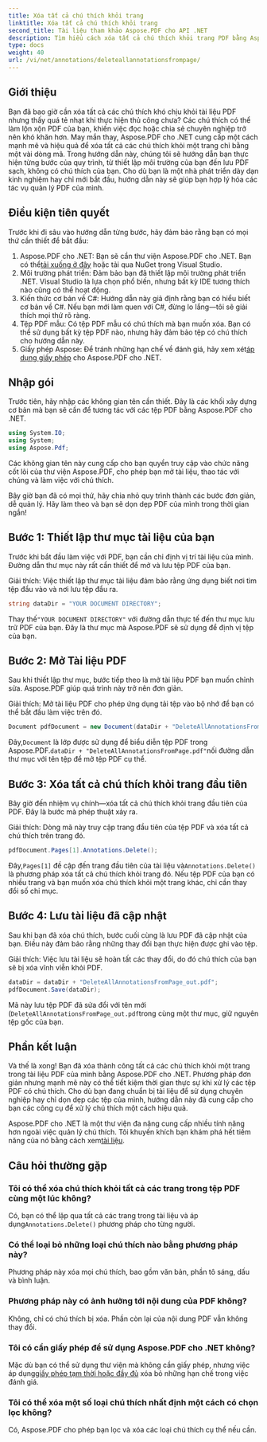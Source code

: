 ```yaml
---
title: Xóa tất cả chú thích khỏi trang
linktitle: Xóa tất cả chú thích khỏi trang
second_title: Tài liệu tham khảo Aspose.PDF cho API .NET
description: Tìm hiểu cách xóa tất cả chú thích khỏi trang PDF bằng Aspose.PDF cho .NET. Làm theo hướng dẫn từng bước của chúng tôi để dọn dẹp PDF của bạn một cách hiệu quả.
type: docs
weight: 40
url: /vi/net/annotations/deleteallannotationsfrompage/
---
```

## Giới thiệu
Bạn đã bao giờ cần xóa tất cả các chú thích khó chịu khỏi tài liệu PDF nhưng thấy quá tẻ nhạt khi thực hiện thủ công chưa? Các chú thích có thể làm lộn xộn PDF của bạn, khiến việc đọc hoặc chia sẻ chuyên nghiệp trở nên khó khăn hơn. May mắn thay, Aspose.PDF cho .NET cung cấp một cách mạnh mẽ và hiệu quả để xóa tất cả các chú thích khỏi một trang chỉ bằng một vài dòng mã. Trong hướng dẫn này, chúng tôi sẽ hướng dẫn bạn thực hiện từng bước của quy trình, từ thiết lập môi trường của bạn đến lưu PDF sạch, không có chú thích của bạn. Cho dù bạn là một nhà phát triển dày dạn kinh nghiệm hay chỉ mới bắt đầu, hướng dẫn này sẽ giúp bạn hợp lý hóa các tác vụ quản lý PDF của mình.

## Điều kiện tiên quyết

Trước khi đi sâu vào hướng dẫn từng bước, hãy đảm bảo rằng bạn có mọi thứ cần thiết để bắt đầu:

1.  Aspose.PDF cho .NET: Bạn sẽ cần thư viện Aspose.PDF cho .NET. Bạn có thể[tải xuống ở đây](https://releases.aspose.com/pdf/net/) hoặc tải qua NuGet trong Visual Studio.
2. Môi trường phát triển: Đảm bảo bạn đã thiết lập môi trường phát triển .NET. Visual Studio là lựa chọn phổ biến, nhưng bất kỳ IDE tương thích nào cũng có thể hoạt động.
3. Kiến thức cơ bản về C#: Hướng dẫn này giả định rằng bạn có hiểu biết cơ bản về C#. Nếu bạn mới làm quen với C#, đừng lo lắng—tôi sẽ giải thích mọi thứ rõ ràng.
4. Tệp PDF mẫu: Có tệp PDF mẫu có chú thích mà bạn muốn xóa. Bạn có thể sử dụng bất kỳ tệp PDF nào, nhưng hãy đảm bảo tệp có chú thích cho hướng dẫn này.
5.  Giấy phép Aspose: Để tránh những hạn chế về đánh giá, hãy xem xét[áp dụng giấy phép](https://purchase.aspose.com/temporary-license/) cho Aspose.PDF cho .NET.

## Nhập gói

Trước tiên, hãy nhập các không gian tên cần thiết. Đây là các khối xây dựng cơ bản mà bạn sẽ cần để tương tác với các tệp PDF bằng Aspose.PDF cho .NET.

```csharp
using System.IO;
using System;
using Aspose.Pdf;
```

Các không gian tên này cung cấp cho bạn quyền truy cập vào chức năng cốt lõi của thư viện Aspose.PDF, cho phép bạn mở tài liệu, thao tác với chúng và làm việc với chú thích.

Bây giờ bạn đã có mọi thứ, hãy chia nhỏ quy trình thành các bước đơn giản, dễ quản lý. Hãy làm theo và bạn sẽ dọn dẹp PDF của mình trong thời gian ngắn!

## Bước 1: Thiết lập thư mục tài liệu của bạn

Trước khi bắt đầu làm việc với PDF, bạn cần chỉ định vị trí tài liệu của mình. Đường dẫn thư mục này rất cần thiết để mở và lưu tệp PDF của bạn.

Giải thích: Việc thiết lập thư mục tài liệu đảm bảo rằng ứng dụng biết nơi tìm tệp đầu vào và nơi lưu tệp đầu ra.

```csharp
string dataDir = "YOUR DOCUMENT DIRECTORY";
```

 Thay thế`"YOUR DOCUMENT DIRECTORY"` với đường dẫn thực tế đến thư mục lưu trữ PDF của bạn. Đây là thư mục mà Aspose.PDF sẽ sử dụng để định vị tệp của bạn.

## Bước 2: Mở Tài liệu PDF

Sau khi thiết lập thư mục, bước tiếp theo là mở tài liệu PDF bạn muốn chỉnh sửa. Aspose.PDF giúp quá trình này trở nên đơn giản.

Giải thích: Mở tài liệu PDF cho phép ứng dụng tải tệp vào bộ nhớ để bạn có thể bắt đầu làm việc trên đó.

```csharp
Document pdfDocument = new Document(dataDir + "DeleteAllAnnotationsFromPage.pdf");
```

 Đây,`Document` là lớp được sử dụng để biểu diễn tệp PDF trong Aspose.PDF.`dataDir + "DeleteAllAnnotationsFromPage.pdf"`nối đường dẫn thư mục với tên tệp để mở tệp PDF cụ thể.

## Bước 3: Xóa tất cả chú thích khỏi trang đầu tiên

Bây giờ đến nhiệm vụ chính—xóa tất cả chú thích khỏi trang đầu tiên của PDF. Đây là bước mà phép thuật xảy ra.

Giải thích: Dòng mã này truy cập trang đầu tiên của tệp PDF và xóa tất cả chú thích trên trang đó.

```csharp
pdfDocument.Pages[1].Annotations.Delete();
```

 Đây,`Pages[1]` đề cập đến trang đầu tiên của tài liệu và`Annotations.Delete()` là phương pháp xóa tất cả chú thích khỏi trang đó. Nếu tệp PDF của bạn có nhiều trang và bạn muốn xóa chú thích khỏi một trang khác, chỉ cần thay đổi số chỉ mục.

## Bước 4: Lưu tài liệu đã cập nhật

Sau khi bạn đã xóa chú thích, bước cuối cùng là lưu PDF đã cập nhật của bạn. Điều này đảm bảo rằng những thay đổi bạn thực hiện được ghi vào tệp.

Giải thích: Việc lưu tài liệu sẽ hoàn tất các thay đổi, do đó chú thích của bạn sẽ bị xóa vĩnh viễn khỏi PDF.

```csharp
dataDir = dataDir + "DeleteAllAnnotationsFromPage_out.pdf";
pdfDocument.Save(dataDir);
```

Mã này lưu tệp PDF đã sửa đổi với tên mới (`DeleteAllAnnotationsFromPage_out.pdf`trong cùng một thư mục, giữ nguyên tệp gốc của bạn.

## Phần kết luận

Và thế là xong! Bạn đã xóa thành công tất cả các chú thích khỏi một trang trong tài liệu PDF của mình bằng Aspose.PDF cho .NET. Phương pháp đơn giản nhưng mạnh mẽ này có thể tiết kiệm thời gian thực sự khi xử lý các tệp PDF có chú thích. Cho dù bạn đang chuẩn bị tài liệu để sử dụng chuyên nghiệp hay chỉ dọn dẹp các tệp của mình, hướng dẫn này đã cung cấp cho bạn các công cụ để xử lý chú thích một cách hiệu quả.

 Aspose.PDF cho .NET là một thư viện đa năng cung cấp nhiều tính năng hơn ngoài việc quản lý chú thích. Tôi khuyến khích bạn khám phá hết tiềm năng của nó bằng cách xem[tài liệu](https://reference.aspose.com/pdf/net/).

## Câu hỏi thường gặp

### Tôi có thể xóa chú thích khỏi tất cả các trang trong tệp PDF cùng một lúc không?
 Có, bạn có thể lặp qua tất cả các trang trong tài liệu và áp dụng`Annotations.Delete()` phương pháp cho từng người.

### Có thể loại bỏ những loại chú thích nào bằng phương pháp này?
Phương pháp này xóa mọi chú thích, bao gồm văn bản, phần tô sáng, dấu và bình luận.

### Phương pháp này có ảnh hưởng tới nội dung của PDF không?
Không, chỉ có chú thích bị xóa. Phần còn lại của nội dung PDF vẫn không thay đổi.

### Tôi có cần giấy phép để sử dụng Aspose.PDF cho .NET không?
 Mặc dù bạn có thể sử dụng thư viện mà không cần giấy phép, nhưng việc áp dụng[giấy phép tạm thời hoặc đầy đủ](https://purchase.aspose.com/temporary-license/) xóa bỏ những hạn chế trong việc đánh giá.

### Tôi có thể xóa một số loại chú thích nhất định một cách có chọn lọc không?
Có, Aspose.PDF cho phép bạn lọc và xóa các loại chú thích cụ thể nếu cần.
